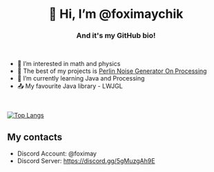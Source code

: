 <h1 align="center">👋 Hi, I’m @foximaychik</h1>
<h3 align="center">And it's my GitHub bio!</h3>
<br>

- 👀 I’m interested in math and physics
- 🔮 The best of my projects is [Perlin Noise Generator On Processing](https://github.com/foximaychik/noise_generator) 
- 🌱 I’m currently learning Java and Processing
- 📤 My favourite Java library - LWJGL

<br>

[![Top Langs](https://github-readme-stats.vercel.app/api/top-langs/?username=foximaychik&layout=compact)](https://github.com/foximaychik/github-readme-stats)

## My contacts
- Discord Account: @foximay
- Discord Server: https://discord.gg/5gMuzgAh9E
